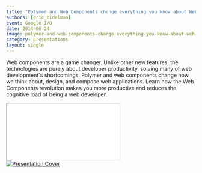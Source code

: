 ```yaml
---
title: "Polymer and Web Components change everything you know about Web development"
authors: [eric_bidelman]
event: Google I/O
date: 2014-06-24
image: polymer-and-web-components-change-everything-you-know-about-web-development-at-io.jpg
category: presentations
layout: single
---
```


Web components are a game changer. Unlike other new features, the technologies
are purely about developer productivity, solving many of web development's
shortcomings. Polymer and web components change how we think about, design, and
compose web applications. Learn how the Web Components revolution makes you more
productive and reduces the cognitive load of being a web developer.

<!-- Read more -->

<div class="video-wrap">
    <iframe src="//www.youtube.com/embed/8OJ7ih8EE7s"></iframe>
</div>

<a href="http://polymer-change.appspot.com/">
    <img src="../../img/stories/polymer-and-web-components-change-everything-you-know-about-web-development-at-io-cover.jpg" alt="Presentation Cover">
</a>
